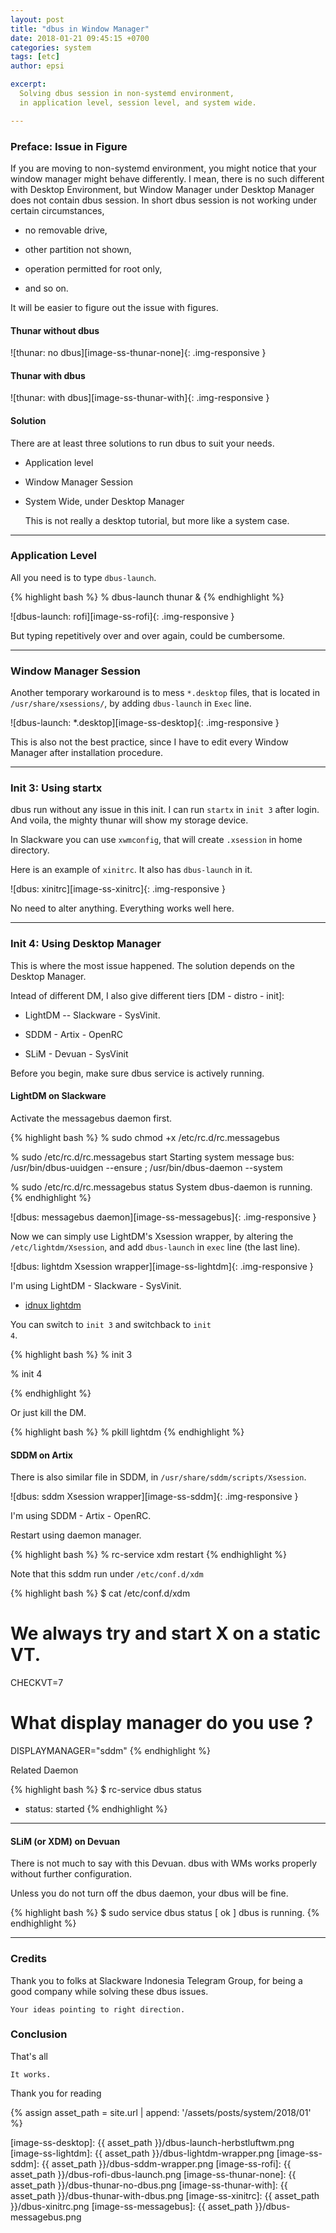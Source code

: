 ```yaml
---
layout: post
title: "dbus in Window Manager"
date: 2018-01-21 09:45:15 +0700
categories: system
tags: [etc]
author: epsi

excerpt:
  Solving dbus session in non-systemd environment,
  in application level, session level, and system wide.

---
```


### Preface: Issue in Figure

If you are moving to non-systemd environment,
you might notice that your window manager might behave differently.
I mean, there is no such different with Desktop Environment,
but Window Manager under Desktop Manager does not contain dbus session.
In short dbus session is not working under certain circumstances,

* no removable drive, 

* other partition not shown, 

* operation permitted for root only,

* and so on.

It will be easier to figure out the issue with figures.

#### Thunar without dbus

![thunar: no dbus][image-ss-thunar-none]{: .img-responsive }

#### Thunar with dbus

![thunar: with dbus][image-ss-thunar-with]{: .img-responsive }

#### Solution

There are at least three solutions to run dbus to suit your needs.

* Application level

* Window Manager Session

* System Wide, under Desktop Manager

	This is not really a desktop tutorial, but more like a system case.

-- -- --

### Application Level

All you need is to type <code>dbus-launch</code>.

{% highlight bash %}
% dbus-launch thunar &
{% endhighlight %}

![dbus-launch: rofi][image-ss-rofi]{: .img-responsive }

But typing repetitively over and over again, could be cumbersome.

-- -- --

### Window Manager Session

Another temporary workaround is to mess <code>*.desktop</code> files,
that is located in <code>/usr/share/xsessions/</code>,
by adding <code>dbus-launch</code> in <code>Exec</code> line.

![dbus-launch: *.desktop][image-ss-desktop]{: .img-responsive }

This is also not the best practice,
since I have to edit every Window Manager after installation procedure.

-- -- --

### Init 3: Using startx

dbus run without any issue in this init.
I can run <code>startx</code> in <code>init 3</code> after login.
And voila, the mighty thunar will show my storage device.

In Slackware you can use <code>xwmconfig</code>,
that will create <code>.xsession</code> in home directory.

Here is an example of <code>xinitrc</code>.
It also has <code>dbus-launch</code> in it.

![dbus: xinitrc][image-ss-xinitrc]{: .img-responsive }

No need to alter anything.
Everything works well here.

-- -- --

### Init 4: Using Desktop Manager

This is where the most issue happened.
The solution depends on the Desktop Manager.

Intead of different DM, I also give different tiers [DM - distro - init]:

* LightDM -- Slackware - SysVinit. 

* SDDM - Artix - OpenRC

* SLiM - Devuan - SysVinit

Before you begin, make sure dbus service is actively running.

#### LightDM on Slackware

Activate the messagebus daemon first.

{% highlight bash %}
% sudo chmod +x /etc/rc.d/rc.messagebus

% sudo /etc/rc.d/rc.messagebus start
Starting system message bus:  /usr/bin/dbus-uuidgen --ensure ; /usr/bin/dbus-daemon --system

% sudo /etc/rc.d/rc.messagebus status
System dbus-daemon is running.
{% endhighlight %}

![dbus: messagebus daemon][image-ss-messagebus]{: .img-responsive }

Now we can simply use LightDM's Xsession wrapper,
by altering the <code>/etc/lightdm/Xsession</code>,
and add <code>dbus-launch</code> in <code>exec</code> line
(the last line).

![dbus: lightdm Xsession wrapper][image-ss-lightdm]{: .img-responsive }

I'm using LightDM - Slackware - SysVinit. 

* [idnux lightdm](https://github.com/idnux/idnux_slackbuilds/tree/master/lightdm)

You can switch to <code>init 3</code> and switchback to <code>init 4</code>.

{% highlight bash %}
% init 3

% init 4

{% endhighlight %}

Or just kill the DM.

{% highlight bash %}
% pkill lightdm
{% endhighlight %}

#### SDDM on Artix

There is also similar file in SDDM,
in <code>/usr/share/sddm/scripts/Xsession</code>.

![dbus: sddm Xsession wrapper][image-ss-sddm]{: .img-responsive }

I'm using SDDM - Artix - OpenRC.

Restart using daemon manager.

{% highlight bash %}
% rc-service xdm restart
{% endhighlight %}

Note that this sddm run under <code>/etc/conf.d/xdm</code>

{% highlight bash %}
$ cat /etc/conf.d/xdm
# We always try and start X on a static VT.
CHECKVT=7

# What display manager do you use ? 
DISPLAYMANAGER="sddm"
{% endhighlight %}

Related Daemon

{% highlight bash %}
$ rc-service dbus status
 * status: started
{% endhighlight %}

-- -- --

#### SLiM (or XDM) on Devuan

There is not much to say with this Devuan.
dbus with WMs works properly without further configuration.

Unless you do not turn off the dbus daemon,
your dbus will be fine.

{% highlight bash %}
$ sudo service dbus status
[ ok ] dbus is running.
{% endhighlight %}

-- -- --

### Credits

Thank you to folks at Slackware Indonesia Telegram Group,
for being a good company while solving these dbus issues.

	Your ideas pointing to right direction.

### Conclusion

That's all

	It works.

Thank you for reading

[//]: <> ( -- -- -- links below -- -- -- )

{% assign asset_path = site.url | append: '/assets/posts/system/2018/01' %}

[image-ss-desktop]:     {{ asset_path }}/dbus-launch-herbstluftwm.png
[image-ss-lightdm]:     {{ asset_path }}/dbus-lightdm-wrapper.png
[image-ss-sddm]:        {{ asset_path }}/dbus-sddm-wrapper.png
[image-ss-rofi]:        {{ asset_path }}/dbus-rofi-dbus-launch.png
[image-ss-thunar-none]: {{ asset_path }}/dbus-thunar-no-dbus.png
[image-ss-thunar-with]: {{ asset_path }}/dbus-thunar-with-dbus.png
[image-ss-xinitrc]:     {{ asset_path }}/dbus-xinitrc.png
[image-ss-messagebus]:  {{ asset_path }}/dbus-messagebus.png
